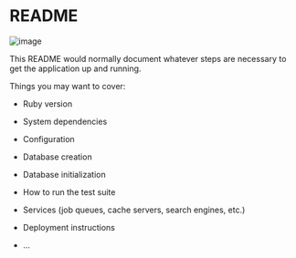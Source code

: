 # README
![image](https://github.com/kbergstrom78/TeaMe/assets/124642113/97e67f83-683a-48de-b290-48bcf8dd95c9)

This README would normally document whatever steps are necessary to get the
application up and running.

Things you may want to cover:

* Ruby version

* System dependencies

* Configuration

* Database creation

* Database initialization

* How to run the test suite

* Services (job queues, cache servers, search engines, etc.)

* Deployment instructions

* ...
